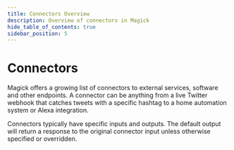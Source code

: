 ```yaml
---
title: Connectors Overview
description: Overview of connectors in Magick
hide_table_of_contents: true
sidebar_position: 5
---
```


# Connectors

Magick offers a growing list of connectors to external services, software and other endpoints. A connector can be anything from a live Twitter webhook that catches tweets with a specific hashtag to a home automation system or Alexa integration.

Connectors typically have specific inputs and outputs. The default output will return a response to the original connector input unless otherwise specified or overridden.